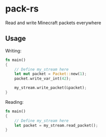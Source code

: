 # pack-rs
Read and write Minecraft packets everywhere

## Usage
Writing:
```rust
fn main()
{
    // Define my_stream here
    let mut packet = Packet::new(1);
    packet.write_var_int(42);

    my_stream.write_packet(&packet);
}
```
Reading:
```rust
fn main()
{
    // Define my_stream here
    let packet = my_stream.read_packet();
}
```
